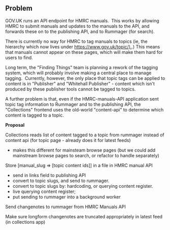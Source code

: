 ## **Problem**

GOV.UK runs an API endpoint for HMRC manuals. &nbsp;This works by allowing HMRC to submit manuals and updates to the manuals to the API, and forwards these on to the publishing API, and to Rummager (for search).

There is currently no way for HMRC to tag manuals to topics (ie, the hierarchy which now lives under&nbsp;[https://www.gov.uk/topic/).](https://www.gov.uk/topic/).)&nbsp;This means that manuals cannot appear on these pages, which will make them hard for users to find.

Long term, the "Finding Things" team is planning a rework of the tagging system, which will probably involve making a central place to manage tagging. &nbsp;Currently, however, the only place that topic tags can be applied to content is in "Publisher" and "Whitehall Publisher" - content which isn't produced by these publisher tools cannot be tagged to topics.

A further problem is that, even if the HMRC-manuals-API application sent topic tag&nbsp;information to Rummager and to the publishing API, the "Collections" frontend uses the old-world "content-api" to determine which content is tagged to a topic.

**Proposal**

Collections reads list of content tagged to a topic from rummager instead of content api (for topic page - already does it for latest feeds)

- makes this different for mainsteam browse pages (but we could add mainstream browse pages to search, or refactor to handle separately)

Store [manual\_slug =\> [topic content ids]] in a file in HMRC manual API  
 - send in links field to publishing API  
 - convert to topic slugs, and send to rummager.  
 - convert to topic slugs by: hardcoding, or querying content register.  
 - live querying content register;  
 - put sending to rummager into a background worker

Send changenotes to rummager from HMRC Manuals API

Make sure longform changenotes are truncated appropriately in latest feed (in collections app)

&nbsp;

&nbsp;

&nbsp;

&nbsp;

&nbsp;

&nbsp;

